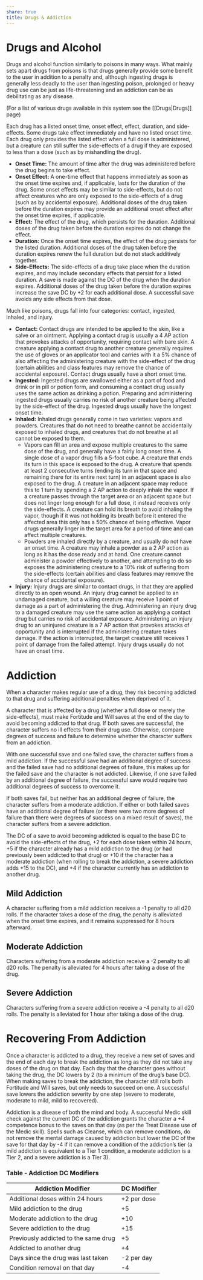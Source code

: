 ```yaml
---
share: true
title: Drugs & Addiction
---
```

# Drugs and Alcohol

Drugs and alcohol function similarly to poisons in many ways. What mainly sets apart drugs from poisons is that drugs generally provide some benefit to the user in addition to a penalty and, although ingesting drugs is generally less deadly to the user than ingesting poison, prolonged or heavy drug use can be just as life-threatening and an addiction can be as debilitating as any disease.

(For a list of various drugs available in this system see the [[Drugs|Drugs]] page)

Each drug has a listed onset time, onset effect, effect, duration, and side-effects. Some drugs take effect immediately and have no listed onset time. Each drug only provides the listed effect when a full dose is administered, but a creature can still suffer the side-effects of a drug if they are exposed to less than a dose (such as by mishandling the drug).

- **Onset Time:** The amount of time after the drug was administered before the drug begins to take effect.
- **Onset Effect:** A one-time effect that happens immediately as soon as the onset time expires and, if applicable, lasts for the duration of the drug. Some onset effects may be similar to side-effects, but do not affect creatures who are only exposed to the side-effects of a drug (such as by accidental exposure). Additional doses of the drug taken before the duration expires may provide an additional onset effect after the onset time expires, if applicable.
- **Effect:** The effect of the drug, which persists for the duration. Additional doses of the drug taken before the duration expires do not change the effect.
- **Duration:** Once the onset time expires, the effect of the drug persists for the listed duration. Additional doses of the drug taken before the duration expires renew the full duration but do not stack additively together.
- **Side-Effects:** The side-effects of a drug take place when the duration expires, and may include secondary effects that persist for a listed duration. A save is made against the DC of the drug when the duration expires. Additional doses of the drug taken before the duration expires increase the save DC by +2 for each additional dose. A successful save avoids any side effects from that dose.

Much like poisons, drugs fall into four categories: contact, ingested, inhaled, and injury.

- **Contact:** Contact drugs are intended to be applied to the skin, like a salve or an ointment. Applying a contact drug is usually a 4 AP action that provokes attacks of opportunity, requiring contact with bare skin. A creature applying a contact drug to another creature generally requires the use of gloves or an applicator tool and carries with it a 5% chance of also affecting the administering creature with the side-effect of the drug (certain abilities and class features may remove the chance of accidental exposure). Contact drugs usually have a short onset time.
- **Ingested:** Ingested drugs are swallowed either as a part of food and drink or in pill or potion form, and consuming a contact drug usually uses the same action as drinking a potion. Preparing and administering ingested drugs usually carries no risk of another creature being affected by the side-effect of the drug. Ingested drugs usually have the longest onset time.
- **Inhaled:** Inhaled drugs generally come in two varieties: vapors and powders. Creatures that do not need to breathe cannot be accidentally exposed to inhaled drugs, and creatures that do not breathe at all cannot be exposed to them.
    - Vapors can fill an area and expose multiple creatures to the same dose of the drug, and generally have a fairly long onset time. A single dose of a vapor drug fills a 5-foot cube. A creature that ends its turn in this space is exposed to the drug. A creature that spends at least 2 consecutive turns (ending its turn in that space and remaining there for its entire next turn) in an adjacent space is also exposed to the drug. A creature in an adjacent space may reduce this to 1 turn by spending a 2 AP action to deeply inhale the vapor. If a creature passes through the target area or an adjacent space but does not linger long enough for a full dose, it instead receives only the side-effects. A creature can hold its breath to avoid inhaling the vapor, though if it was not holding its breath before it entered the affected area this only has a 50% chance of being effective. Vapor drugs generally linger in the target area for a period of time and can affect multiple creatures.
    - Powders are inhaled directly by a creature, and usually do not have an onset time. A creature may inhale a powder as a 2 AP action as long as it has the dose ready and at hand. One creature cannot administer a powder effectively to another, and attempting to do so exposes the administering creature to a 10% risk of suffering from the side-effects (certain abilities and class features may remove the chance of accidental exposure).
- **Injury:** Injury drugs are similar to contact drugs, in that they are applied directly to an open wound. An injury drug cannot be applied to an undamaged creature, but a willing creature may receive 1 point of damage as a part of administering the drug. Administering an injury drug to a damaged creature may use the same action as applying a contact drug but carries no risk of accidental exposure. Administering an injury drug to an uninjured creature is a 7 AP action that provokes attacks of opportunity and is interrupted if the administering creature takes damage. If the action is interrupted, the target creature still receives 1 point of damage from the failed attempt. Injury drugs usually do not have an onset time.

# Addiction

When a character makes regular use of a drug, they risk becoming addicted to that drug and suffering additional penalties when deprived of it.

A character that is affected by a drug (whether a full dose or merely the side-effects), must make Fortitude and Will saves at the end of the day to avoid becoming addicted to that drug. If both saves are successful, the character suffers no ill effects from their drug use. Otherwise, compare degrees of success and failure to determine whether the character suffers from an addiction.

With one successful save and one failed save, the character suffers from a mild addiction. If the successful save had an additional degree of success and the failed save had no additional degrees of failure, this makes up for the failed save and the character is not addicted. Likewise, if one save failed by an additional degree of failure, the successful save would require two additional degrees of success to overcome it.

If both saves fail, but neither has an additional degree of failure, the character suffers from a moderate addiction. If either or both failed saves have an additional degree of failure (or there were two more degrees of failure than there were degrees of success on a mixed result of saves), the character suffers from a severe addiction.

The DC of a save to avoid becoming addicted is equal to the base DC to avoid the side-effects of the drug, +2 for each dose taken within 24 hours, +5 if the character already has a mild addiction to the drug (or had previously been addicted to that drug) or +10 if the character has a moderate addiction (when rolling to break the addiction, a severe addiction adds +15 to the DC), and +4 if the character currently has an addiction to another drug.

## Mild Addiction

A character suffering from a mild addiction receives a -1 penalty to all d20 rolls. If the character takes a dose of the drug, the penalty is alleviated when the onset time expires, and it remains suppressed for 8 hours afterward.

## Moderate Addiction

Characters suffering from a moderate addiction receive a -2 penalty to all d20 rolls. The penalty is alleviated for 4 hours after taking a dose of the drug.

## Severe Addiction

Characters suffering from a severe addiction receive a -4 penalty to all d20 rolls. The penalty is alleviated for 1 hour after taking a dose of the drug.

# Recovering From Addiction

Once a character is addicted to a drug, they receive a new set of saves and the end of each day to break the addiction as long as they did not take any doses of the drug on that day. Each day that the character goes without taking the drug, the DC lowers by 2 (to a minimum of the drug’s base DC). When making saves to break the addiction, the character still rolls both Fortitude and Will saves, but only needs to succeed on one. A successful save lowers the addiction severity by one step (severe to moderate, moderate to mild, mild to recovered).

Addiction is a disease of both the mind and body. A successful Medic skill check against the current DC of the addiction grants the character a +4 competence bonus to the saves on that day (as per the Treat Disease use of the Medic skill). Spells such as Cleanse, which can remove conditions, do not remove the mental damage caused by addiction but lower the DC of the save for that day by -4 if it can remove a condition of the addiction’s tier (a mild addiction is equivalent to a Tier 1 condition, a moderate addiction is a Tier 2, and a severe addiction is a Tier 3).

### Table - Addiction DC Modifiers
| Addiction Modifier | DC Modifier |
| ---- | ---- |
| Additional doses within 24 hours | +2 per dose |
| Mild addiction to the drug | +5 |
| Moderate addiction to the drug | +10 |
| Severe addiction to the drug | +15 |
| Previously addicted to the same drug | +5 |
| Addicted to another drug | +4 |
| Days since the drug was last taken | -2 per day |
| Condition removal on that day | -4 |

